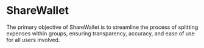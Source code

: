 # ShareWallet
The primary objective of ShareWallet is to streamline the process of splitting expenses within  groups, ensuring transparency, accuracy, and ease of use for all users involved.
